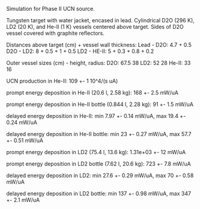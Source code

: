Simulation for Phase II UCN source.

Tungsten target with water jacket, encased in lead.
Cylindrical D2O (296 K), LD2 (20 K), and He-II (1 K) vessels centered above target.
Sides of D2O vessel covered with graphite reflectors.

Distances above target (cm) + vessel wall thickness:
Lead - D2O: 4.7 + 0.5
D2O - LD2: 8 + 0.5 + 1 + 0.5
LD2 - HE-II: 5 + 0.3 + 0.8 + 0.2

Outer vessel sizes (cm) - height, radius:
D2O: 67.5 38
LD2: 52 28
He-II: 33 16

UCN production in He-II:
109 +- 1 10^4/(s uA)

prompt energy deposition in He-II (20.6 l, 2.58 kg):
168 +- 2.5 mW/uA

prompt energy deposition in He-II bottle (0.844 l, 2.28 kg):
91 +- 1.5 mW/uA

delayed energy deposition in He-II:
min 7.97 +- 0.14 mW/uA, max 19.4 +- 0.24 mW/uA

delayed energy deposition in He-II bottle:
min 23 +- 0.27 mW/uA, max 57.7 +- 0.51 mW/uA

prompt energy deposition in LD2 (75.4 l, 13.6 kg):
1.31e+03 +- 12 mW/uA

prompt energy deposition in LD2 bottle (7.62 l, 20.6 kg):
723 +- 7.8 mW/uA

delayed energy deposition in LD2:
min 27.6 +- 0.29 mW/uA, max 70 +- 0.58 mW/uA

delayed energy deposition in LD2 bottle:
min 137 +- 0.98 mW/uA, max 347 +- 2.1 mW/uA


